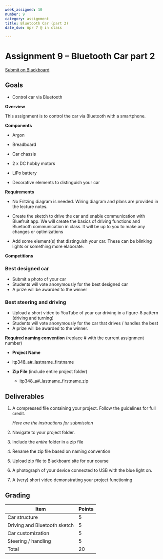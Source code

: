 ```yaml
---
week_assigned: 10
number: 9
category: assignment
title: Bluetooth Car (part 2)
date_due: Apr 7 @ in class

---
```

Assignment 9 – Bluetooth Car part 2
============================

[Submit on Blackboard](https://blackboard.usc.edu/)

Goals
-----

-   Control car via Bluetooth


**Overview**

This assignment is to control the car via Bluetooth with a
smartphone.

**Components**

-   Argon

-   Breadboard

-   Car chassis

-   2 x DC hobby motors

-   LiPo battery

-   Decorative elements to distinguish your car

**Requirements**

-   No Fritzing diagram is needed. Wiring diagram and plans are provided in the
    lecture notes.

-   Create the sketch to drive the car and enable communication with Bluefruit
    app. We will create the basics of driving functions and Bluetooth
    communication in class. It will be up to you to make any changes or
    optimizations

-   Add some element(s) that distinguish your car. These can be blinking lights
    or something more elaborate.


**Competitions**

### **Best designed car**

-   Submit a photo of your car
-   Students will vote anonymously for the best designed car
-   A prize will be awarded to the winner

### **Best steering and driving**

-   Upload a short video to YouTube of your car driving in a figure-8 pattern (driving and turning)
-   Students will vote anonymously for the car that drives / handles the best
-   A prize will be awarded to the winner.

**Required naming convention** (replace \# with the current assignment number)

-   **Project Name**
-   itp348_a\#_lastname_firstname
    
-   **Zip File** (include entire project folder)

    -   itp348_a\#_lastname_firstname.zip

Deliverables
------------

1.  A compressed file containing your project. Follow the guidelines for full
    credit.

    *Here are the instructions for submission*

2.  Navigate to your project folder.

3.  Include the *entire* folder in a zip file

4.  Rename the zip file based on naming convention

5.  Upload zip file to Blackboard site for our course

6.  A photograph of your device connected to USB with the blue light on.

7.  A (very) short video demonstrating your project functioning

Grading
-------

| Item                         | Points |
| ---------------------------- | ------ |
| Car structure                | 5      |
| Driving and Bluetooth sketch | 5      |
| Car customization            | 5      |
| Steering / handling          | 5      |
| Total                        | 20     |
